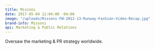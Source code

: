 ```yaml
---
title: Missoni
date: 2017-05-04 12:04:00 -04:00
image: "/uploads/Missoni-FW-2012-13-Runway-Fashion-Video-Recap.jpg"
brand-info: Missoni
api: Marketing & Public Relations
---
```


Oversaw the marketing & PR strategy worldwide.